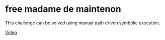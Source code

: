 # free madame de maintenon

This challenge can be solved using manual path driven symbolic execution.

[Video](https://www.youtube.com/watch?v=lay3PtTtubM)
